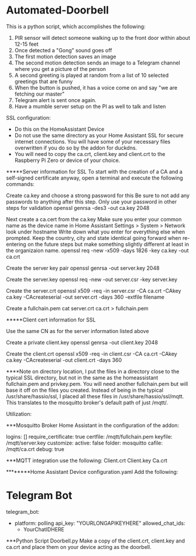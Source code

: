 # Automated-Doorbell
This is a python script, which accomplishes the following:

1. PIR sensor will detect someone walking up to the front door within about 12-15 feet
2. Once detected a "Gong" sound goes off
3. The first motion detection saves an image
4. The second motion detection sends an image to a Telegram channel where you get a picture of the person
5. A second greeting is played at random from a list of 10 selected greetings that are funny
6. When the button is pushed, it has a voice come on and say "we are fetching our master"
7. Telegram alert is sent once again.
8. Have a mumble server setup on the PI as well to talk and listen

SSL configuration:

* Do this on the HomeAssistant Device
* Do not use the same directory as your Home Assistant SSL for secure internet connections.  You will have some of your necessary files overwritten if you do so by the addon for duckdns.
* You will need to copy the ca.crt, client.key and client.crt to the Raspberry Pi Zero or device of your choice.


*****Server information for SSL
To start with the creation of a CA and a self-signed certificate anyway, open a terminal and execute the following commands:

Create ca.key and choose a strong password for this
Be sure to not add any passwords to anything after this step.
Only use your password in other steps for validation
openssl genrsa -des3 -out ca.key 2048

Next create a ca.cert from the ca.key 
Make sure you enter your common name as the device name in Home Assistant
Settings > System > Network     look under hostname
Write down what you enter for everything else when prompted. 
Keep the country, city and state identical going forward when re-entering on the future steps but make something slightly different at least in the organizaion name.
openssl req -new -x509 -days 1826 -key ca.key -out ca.crt

Create the server key pair
openssl genrsa -out server.key 2048

Create the server.key
openssl req -new -out server.csr -key server.key

Create the server.crt
openssl x509 -req -in server.csr -CA ca.crt -CAkey ca.key -CAcreateserial -out server.crt -days 360 -extfile filename

Create a fullchain.pem
cat server.crt ca.crt > fullchain.pem

*****Client cert information for SSL

Use the same CN as for the server information listed above

Create a private client.key
openssl genrsa -out client.key 2048

Create the client.crt
openssl x509 -req -in client.csr -CA ca.crt -CAkey ca.key -CAcreateserial -out client.crt -days 360


****Note on directory location, I put the files in a directory close to the typical SSL directory, but not in the same as the homeassistant fullchain.pem and privkey.pem.  You will need another fullchain.pem but will base it off on the files you created.  Instead of being in the typical /usr/share/hassio/ssl, I placed all these files in /usr/share/hassio/ssl/mqtt.  This translates to the mosquitto broker's default path of just /mqtt/.

Utilization:

***Mosquitto Broker Home Assistant in the configuration of the addon:

logins: []
require_certificate: true
certfile: /mqtt/fullchain.pem
keyfile: /mqtt/server.key
customize:
  active: false
  folder: mosquitto
cafile: /mqtt/ca.crt
debug: true

***MQTT integration use the following:
Client.crt
Client.key
Ca.crt


********Home Assistant Device configuration.yaml
Add the following:

 # Telegram Bot
telegram_bot:
  - platform: polling
    api_key: "YOURLONGAPIKEYHERE"
    allowed_chat_ids:
      - YourChatIDHERE


***Python Script Doorbell.py
Make a copy of the client.crt, client.key and ca.crt and place them on your device acting as the doorbell.

